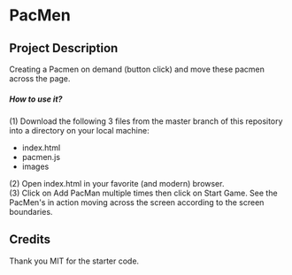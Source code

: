 # PacMen

## Project Description

Creating a Pacmen on demand (button click) and move these pacmen across the page.

##### How to use it?
(1) Download the following 3 files from the master branch of this repository into a directory on your local machine:
<ul>
  <li>index.html</li>
  <li>pacmen.js</li>
  <li>images</li>
</ul>
(2) Open index.html in your favorite (and modern) browser.
<br>
(3) Click on Add PacMan multiple times then click on Start Game. See the PacMen's in action moving across the screen according to the screen boundaries.


<h2>Credits</h2>
Thank you MIT for the starter code.
